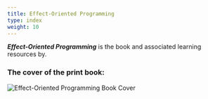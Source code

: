 ```yaml
---
title: Effect-Oriented Programming
type: index
weight: 10
---
```


***Effect-Oriented Programming*** is the book and associated learning resources by.

### The cover of the print book:

![Effect-Oriented Programming Book Cover](/images/BookCover.png)
